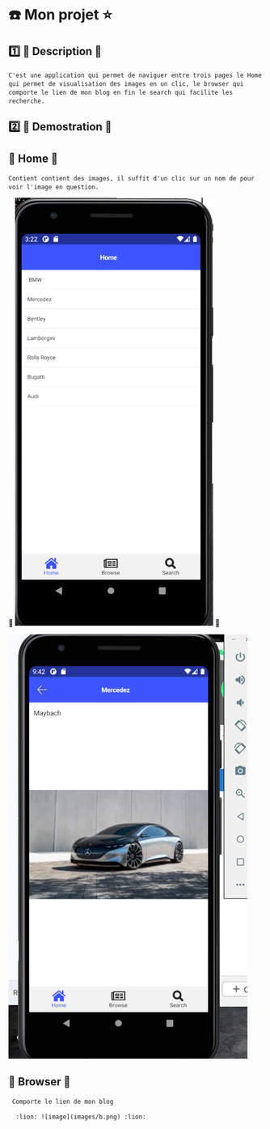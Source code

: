 # :phone: Mon projet :star:


## :one: :orange: Description :orange:

``C'est une application qui permet de naviguer entre trois pages le Home qui permet de visualisation des images en un clic, le browser qui comporte le lien de mon blog en fin le search qui facilite les recherche.``

## :two: :lion: Demostration :lion:
## :apple: Home :orange:

``Contient contient des images, il suffit d'un clic sur un nom de pour voir l'image en question.``


  :lion: ![image](images/bi.png)  :lion:

  ![image](images/ns.png) 


## :snake: Browser :snake:

`` Comporte le lien de mon blog``

      :lion: ![image](images/b.png) :lion:




